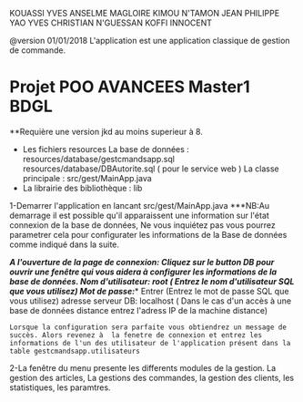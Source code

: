 KOUASSI YVES ANSELME MAGLOIRE
KIMOU N'TAMON JEAN PHILIPPE
YAO YVES CHRISTIAN
N'GUESSAN KOFFI INNOCENT

@version 01/01/2018
L'application est une application classique de gestion de commande.

# Projet POO AVANCEES Master1 BDGL

**Requière une version jkd au moins superieur à 8.
- Les fichiers resources
    La base de données : resources/database/gestcmandsapp.sql
                         resources/database/DBAutorite.sql ( pour le service web )
    La classe principale : src/gest/MainApp.java
- La librairie des bibliothèque : lib

1-Demarrer l'application en lancant src/gest/MainApp.java
  ***NB:Au demarrage il est possible qu'il apparaissent une information sur l'état connexion de la base de données, Ne vous inquiétez pas 
  vous pourrez parametrer cela pour configurater les informations de la Base de données comme indiqué dans la suite.
  
  ***A l'ouverture de la page de connexion:
    Cliquez sur le button DB pour ouvrir une fenêtre qui vous aidera à configurer les informations de la base de données.
    Nom d'utilisateur: root ( Entrez le nom d'utilisateur SQL que vous utilisez)
    Mot de passe:**** Entrer (Entrez le mot de passe SQL que vous utilisez)
    adresse serveur DB: localhost ( Dans le cas d'un accès à une base de données distance entrez l'adress IP de la machine distance)
    
    Lorsque la configuration sera parfaite vous obtiendrez un message de succès. Alors revenez à  la fenetre de connexion et entrez les informations de l'un des utilisateur de l'application présent dans la table gestcmandsapp.utilisateurs

2-La fenêtre du menu presente les differents modules de la gestion.
  La gestion des articles, La gestions des commandes, la gestion des clients, les statistiques, les paramtres. 
    
